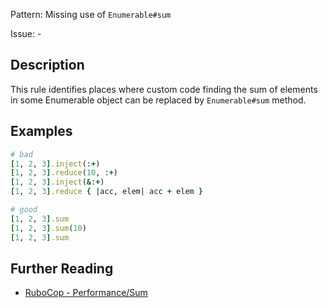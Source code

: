 Pattern: Missing use of `Enumerable#sum`

Issue: -

## Description

This rule identifies places where custom code finding the sum of elements in some Enumerable object can be replaced by `Enumerable#sum` method.

## Examples

```ruby
# bad
[1, 2, 3].inject(:+)
[1, 2, 3].reduce(10, :+)
[1, 2, 3].inject(&:+)
[1, 2, 3].reduce { |acc, elem| acc + elem }

# good
[1, 2, 3].sum
[1, 2, 3].sum(10)
[1, 2, 3].sum
```

## Further Reading

* [RuboCop - Performance/Sum](https://docs.rubocop.org/rubocop-performance/cops_performance.html#performancesum)
